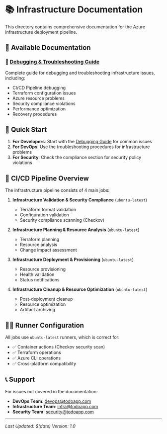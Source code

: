 # 📚 Infrastructure Documentation

This directory contains comprehensive documentation for the Azure infrastructure deployment pipeline.

## 📖 Available Documentation

### 🚀 [Debugging & Troubleshooting Guide](./DEBUGGING_TROUBLESHOOTING.md)
Complete guide for debugging and troubleshooting infrastructure issues, including:
- CI/CD Pipeline debugging
- Terraform configuration issues
- Azure resource problems
- Security compliance violations
- Performance optimization
- Recovery procedures

## 🎯 Quick Start

1. **For Developers**: Start with the [Debugging Guide](./DEBUGGING_TROUBLESHOOTING.md) for common issues
2. **For DevOps**: Use the troubleshooting procedures for infrastructure problems
3. **For Security**: Check the compliance section for security policy violations

## 🔧 CI/CD Pipeline Overview

The infrastructure pipeline consists of 4 main jobs:

1. **Infrastructure Validation & Security Compliance** (`ubuntu-latest`)
   - Terraform format validation
   - Configuration validation
   - Security compliance scanning (Checkov)

2. **Infrastructure Planning & Resource Analysis** (`ubuntu-latest`)
   - Terraform planning
   - Resource analysis
   - Change impact assessment

3. **Infrastructure Deployment & Provisioning** (`ubuntu-latest`)
   - Resource provisioning
   - Health validation
   - Status notifications

4. **Infrastructure Cleanup & Resource Optimization** (`ubuntu-latest`)
   - Post-deployment cleanup
   - Resource optimization
   - Artifact archiving

## 🏃‍♂️ Runner Configuration

All jobs use `ubuntu-latest` runners, which is correct for:
- ✅ Container actions (Checkov security scan)
- ✅ Terraform operations
- ✅ Azure CLI operations
- ✅ Cross-platform compatibility

## 📞 Support

For issues not covered in the documentation:
- **DevOps Team**: devops@todoapp.com
- **Infrastructure Team**: infra@todoapp.com
- **Security Team**: security@todoapp.com

---

*Last Updated: $(date)*
*Version: 1.0*
